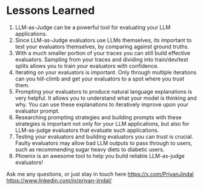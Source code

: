# Lessons Learned

1. LLM-as-Judge can be a powerful tool for evaluating your LLM applications. 
2. Since LLM-as-Judge evaluators use LLMs themselves, its important to test your evaluators themselves, by comparing against ground truths. 
3. With a much smaller portion of your traces you can still build effective evaluators. Sampling from your traces and dividing into train/dev/test splits allows you to train your evaluators with confidence. 
4. Iterating on your evaluators is important. Only through multiple iterations can you hill-climb and get your evaluators to a spot where you trust them.
5. Prompting your evaluators to produce natural language explanations is very helpful. It allows you to understand what your model is thinking and why. You can use these explanations to iteratively improve upon your evaluator prompt. 
6. Researching prompting strategies and building prompts with these strategies is important not only for your LLM applications, but also for LLM-as-judge evaluators that evaluate such applications. 
7. Testing your evaluators and building evaluators you can trust is crucial. Faulty evaluators may allow bad LLM outputs to pass through to users, such as recommending sugar heavy diets to diabetic users. 
8. Phoenix is an awesome tool to help you build reliable LLM-as-judge evaluators!

Ask me any questions, or just stay in touch here
https://x.com/PriyanJindal
https://www.linkedin.com/in/priyan-jindal/
